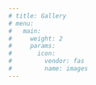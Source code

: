 ```yaml
---
# title: Gallery
# menu:
#   main:
#     weight: 2
#     params:
#       icon:
#         vendor: fas
#         name: images
---
```

